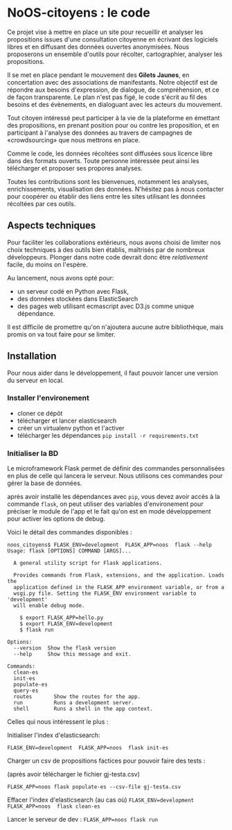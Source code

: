 # NoOS-citoyens : le code

Ce projet vise à mettre en place un site pour recueillir et analyser les propositions issues d'une consultation citoyenne en écrivant des logiciels libres et en diffusant des données ouvertes anonymisées.
Nous proposerons un ensemble d'outils pour récolter, cartographier, analyser  les propositions.

Il se met en place pendant le mouvement des **Gilets Jaunes**, en concertation avec des associations de manifestants. Notre objectif est de répondre aux besoins d'expression, de dialogue, de compréhension, et ce de façon transparente. 
Le plan n'est pas figé, le code s'écrit au fil des besoins et des évènements, en dialoguant avec les acteurs du mouvement.

Tout citoyen intéressé peut participer à la vie de la plateforme en émettant des propositions, en prenant position pour ou contre les proposition, et en participant à l'analyse des données au travers de campagnes de «crowdsourcing» que nous mettrons en place.

Comme le code, les données récoltées sont diffusées sous licence libre dans des formats ouverts. Toute personne intéressée peut ainsi les télécharger et proposer ses propores analyses.

Toutes les contributions sont les bienvenues, notamment les analyses, enrichissements, visualisation des données. N'hésitez pas à nous contacter pour coopérer ou établir des liens entre les sites utilisant les données récoltées par ces outils.

## Aspects techniques

Pour faciliter les collaborations extérieurs, nous avons choisi de limiter nos choix techniques à des outils bien établis, maîtrisés par de nombreux développeurs. Plonger dans notre code devrait donc être *relativement* facile, du moins on l'espère.

Au lancement, nous avons opté pour:
- un serveur codé en Python avec Flask, 
- des données stockées dans ElasticSearch
- des pages web utilisant ecmascript avec D3.js comme unique dépendance.

Il est difficile de promettre qu'on n'ajoutera aucune autre bibliothèque, mais promis on va tout faire pour se limiter. 

## Installation

Pour nous aider dans le développement, il faut pouvoir lancer une version du serveur en local. 

### Installer l'environement
- cloner ce dépôt
- télécharger et lancer elasticsearch
- créer un virtualenv python et l'activer
- télécharger les dépendances 
`pip install -r requirements.txt`


### Initialiser la BD

Le microframework Flask permet de définir des commandes personnalisées en plus de celle qui lancera le serveur. Nous utilisons ces commandes pour gérer la base de données.

après avoir installé les dépendances avec `pip`, vous devez avoir accès à la commande `flask`, on peut utiliser des variables d'environement pour préciser le module de l'app et le fait qu'on est en mode développement pour activer les options de debug.

Voici le détail des commandes disponibles :

```
noos_citoyens$ FLASK_ENV=development  FLASK_APP=noos  flask --help
Usage: flask [OPTIONS] COMMAND [ARGS]...

  A general utility script for Flask applications.

  Provides commands from Flask, extensions, and the application. Loads the
  application defined in the FLASK_APP environment variable, or from a
  wsgi.py file. Setting the FLASK_ENV environment variable to 'development'
  will enable debug mode.

    $ export FLASK_APP=hello.py
    $ export FLASK_ENV=development
    $ flask run

Options:
  --version  Show the flask version
  --help     Show this message and exit.

Commands:
  clean-es
  init-es
  populate-es
  query-es
  routes       Show the routes for the app.
  run          Runs a development server.
  shell        Runs a shell in the app context.
```

Celles qui nous intéressent le plus : 

Initialiser l'index d'elasticsearch:

`FLASK_ENV=development  FLASK_APP=noos  flask init-es`

Charger un csv de propositions factices pour pouvoir faire des tests : 

(après avoir télécharger le fichier gj-testa.csv)

`FLASK_APP=noos flask populate-es --csv-file gj-testa.csv`


Effacer l'index d'elasticsearch (au cas où)
`FLASK_ENV=development  FLASK_APP=noos  flask clean-es`


Lancer le serveur de dev : 
`FLASK_APP=noos flask run`
